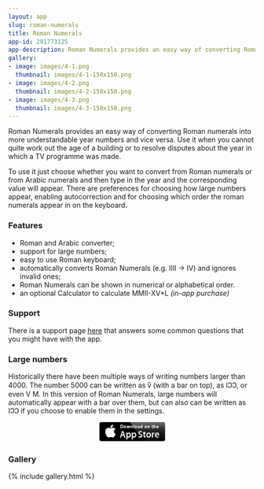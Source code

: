 ```yaml
---
layout: app
slug: roman-numerals
title: Roman Numerals
app-id: 291773125
app-description: Roman Numerals provides an easy way of converting Roman numerals into more understandable year numbers and vice versa. Use it when you cannot quite work out the age of a building or to resolve disputes about the year in which a TV programme was made.
gallery:
- image: images/4-1.png
  thumbnail: images/4-1-150x150.png
- image: images/4-2.png
  thumbnail: images/4-2-150x150.png
- image: images/4-3.png
  thumbnail: images/4-3-150x150.png
---
```


Roman Numerals provides an easy way of converting Roman numerals into more understandable year numbers and vice versa. Use it when you cannot quite work out the age of a building or to resolve disputes about the year in which a TV programme was made.

To use it just choose whether you want to convert from Roman numerals or from Arabic numerals and then type in the year and the corresponding value will appear. There are preferences for choosing how large numbers appear, enabling autocorrection and for choosing which order the roman numerals appear in on the keyboard.


### Features

  * Roman and Arabic converter;
  * support for large numbers;
  * easy to use Roman keyboard;
  * automatically converts Roman Numerals (e.g. IIII -> IV) and ignores invalid ones;
  * Roman Numerals can be shown in numerical or alphabetical order.
  * an optional Calculator to calculate MMII-XV*L _(in-app purchase)_

### Support

There is a support page [here](http://www.cloudpebbles.com/support/roman-numerals/) that answers some common questions that you might have with the app.


### Large numbers


Historically there have been multiple ways of writing numbers larger than 4000. The number 5000 can be written as v̅ (with a bar on top), as IↃↃ, or even V M. In this version of Roman Numerals, large numbers will automatically appear with a bar over them, but can also can be written as IↃↃ if you choose to enable them in the settings.

<p style="text-align: center;"><a href="http://appstore.com/robclarke/romannumerals"><img class="aligncenter  wp-image-257" title="Available on the iPhone App Store" alt="Available on the iPhone App Store" src="/images/Download_on_the_App_Store_Badge_US-UK_135x40.png" width="135" height="40"></a></p>


### Gallery

{% include gallery.html %}
